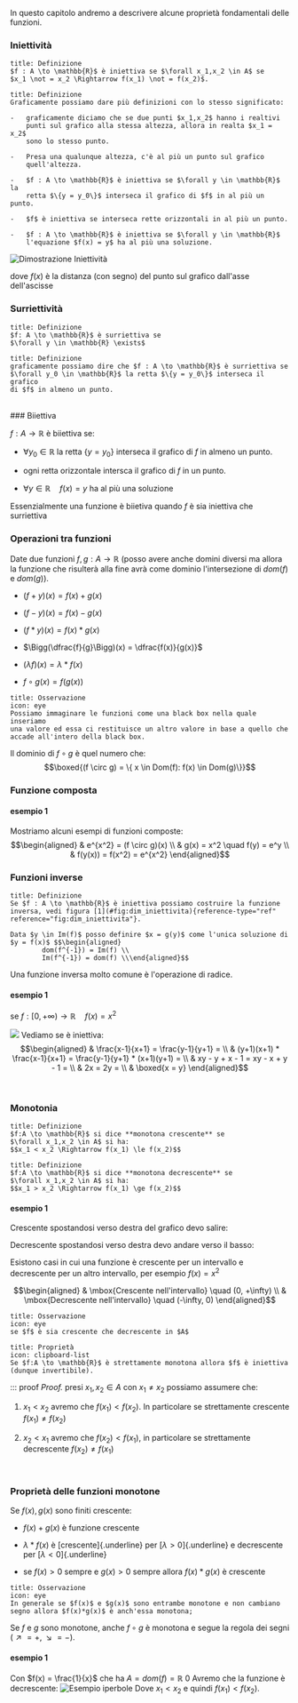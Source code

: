 In questo capitolo andremo a descrivere alcune proprietà fondamentali
delle funzioni.

### Iniettività

```ad-note
title: Definizione
$f : A \to \mathbb{R}$ è iniettiva se $\forall x_1,x_2 \in A$ se
$x_1 \not = x_2 \Rightarrow f(x_1) \not = f(x_2)$.

```

```ad-note
title: Definizione
Graficamente possiamo dare più definizioni con lo stesso significato:

-   graficamente diciamo che se due punti $x_1,x_2$ hanno i realtivi
    punti sul grafico alla stessa altezza, allora in realta $x_1 = x_2$
    sono lo stesso punto.

-   Presa una qualunque altezza, c'è al più un punto sul grafico
    quell'altezza.

-   $f : A \to \mathbb{R}$ è iniettiva se $\forall y \in \mathbb{R}$ la
    retta $\{y = y_0\}$ interseca il grafico di $f$ in al più un punto.

-   $f$ è iniettiva se interseca rette orizzontali in al più un punto.

-   $f : A \to \mathbb{R}$ è iniettiva se $\forall y \in \mathbb{R}$
    l'equazione $f(x) = y$ ha al più una soluzione.
```


![Dimostrazione Iniettività](dim_iniettivita.png)

dove $f(x)$ è la distanza (con segno) del punto sul grafico dall'asse
dell'ascisse

### Surriettività

```ad-note
title: Definizione
$f: A \to \mathbb{R}$ è surriettiva se
$\forall y \in \mathbb{R} \exists$
```

```ad-note
title: Definizione
graficamente possiamo dire che $f : A \to \mathbb{R}$ è surriettiva se
$\forall y_0 \in \mathbb{R}$ la retta $\{y = y_0\}$ interseca il grafico
di $f$ in almeno un punto.
```

<div style="page-break-after: always; visibility:hidden">\pagebreak</div>
### Biiettiva

$f : A \to \mathbb{R}$ è biiettiva se:

-   $\forall y_0 \in \mathbb{R}$ la retta $\{y = y_0\}$ interseca il
    grafico di $f$ in almeno un punto.

-   ogni retta orizzontale intersca il grafico di $f$ in un punto.

-   $\forall y \in \mathbb{R} \quad f(x) = y$ ha al più una soluzione

Essenzialmente una funzione è biietiva quando $f$ è sia
iniettiva che surriettiva

### Operazioni tra funzioni 
Date due funzioni $f,g : A \to \mathbb{R}$ (posso avere anche domini
diversi ma allora la funzione che risulterà alla fine avrà come dominio
l'intersezione di $dom(f)$ e $dom(g)$).

-   $(f + y)(x) = f(x) + g(x)$

-   $(f - y)(x) = f(x) - g(x)$

-   $(f * y)(x) = f(x) * g(x)$

-   $\Bigg(\dfrac{f}{g}\Bigg)(x) = \dfrac{f(x)}{g(x)}$

-   $(\lambda f)(x) = \lambda * f(x)$

-   $f \circ g (x) = f(g(x))$

```ad-note
title: Osservazione
icon: eye
Possiamo immaginare le funzioni come una black box nella quale inseriamo
una valore ed essa ci restituisce un altro valore in base a quello che
accade all'intero della black box.

```
Il dominio di $f \circ g$ è quel numero che:
$$\boxed{(f \circ g) = \{ x \in Dom(f): f(x) \in Dom(g)\}}$$

### Funzione composta

#### esempio 1
Mostriamo alcuni esempi di funzioni composte: $$\begin{aligned}
                & e^{x^2} = (f \circ g)(x) \\
                & g(x) = x^2 \quad f(y) = e^y \\
                & f(y(x)) = f(x^2) = e^{x^2}
        \end{aligned}$$

### Funzioni inverse 

```ad-note
title: Definizione
Se $f : A \to \mathbb{R}$ è iniettiva possiamo costruire la funzione
inversa, vedi figura [1](#fig:dim_iniettivita){reference-type="ref"
reference="fig:dim_iniettivita"}.

Data $y \in Im(f)$ posso definire $x = g(y)$ come l'unica soluzione di
$y = f(x)$ $$\begin{aligned}
        dom(f^{-1}) = Im(f) \\
        Im(f^{-1}) = dom(f) \\\end{aligned}$$
```

Una funzione inversa molto comune è l'operazione di radice.

#### esempio 1
se $f : [0, +\infty) \to \mathbb{R} \quad  f(x) = x^2$

![](es_funzione_inversa.png)
Vediamo se è iniettiva: $$\begin{aligned}
                & \frac{x-1}{x+1} = \frac{y-1}{y+1} =  \\
                & (y+1)(x+1) * \frac{x-1}{x+1} = \frac{y-1}{y+1} * (x+1)(y+1) = \\
                & xy - y + x - 1 = xy - x + y - 1 = \\
                & 2x = 2y = \\
                & \boxed{x = y}
        \end{aligned}$$
<div style="page-break-after: always; visibility:hidden">\pagebreak</div>

### Monotonia

```ad-note
title: Definizione
$f:A \to \mathbb{R}$ si dice **monotona crescente** se
$\forall x_1,x_2 \in A$ si ha:
$$x_1 < x_2 \Rightarrow f(x_1) \le f(x_2)$$

```

```ad-note
title: Definizione
$f:A \to \mathbb{R}$ si dice **monotona decrescente** se
$\forall x_1,x_2 \in A$ si ha:
$$x_1 > x_2 \Rightarrow f(x_1) \ge f(x_2)$$
```

#### esempio 1
Crescente spostandosi verso destra del grafico devo salire:


Decrescente spostandosi verso destra devo andare verso il basso:

Esistono casi in cui una funzione è crescente per un intervallo e
decrescente per un altro intervallo, per esempio $f(x) = x^2$

$$\begin{aligned}
               & \mbox{Crescente nell'intervallo} \quad (0, +\infty) \\
               & \mbox{Decrescente nell'intervallo} \quad (-\infty, 0)
       \end{aligned}$$

```ad-note
title: Osservazione
icon: eye
se $f$ è sia crescente che decrescente in $A$

```

```ad-note
title: Proprietà
icon: clipboard-list
Se $f:A \to \mathbb{R}$ è strettamente monotona allora $f$ è iniettiva
(dunque invertibile).

```

::: proof
*Proof.* presi $x_1,x_2 \in A$ con $x_1 \not = x_2$ possiamo assumere
che:

1.  $x_1 < x_2$ avremo che $f(x_1) < f(x_2)$. In particolare se
    strettamente crescente $f(x_1) \not = f(x_2)$

2.  $x_2 < x_1$ avremo che $f(x_2) < f(x_1)$, in particolare se
    strettamente decrescente $f(x_2) \not = f(x_1)$

<div style="page-break-after: always; visibility:hidden">\pagebreak</div>

### Proprietà delle funzioni monotone

Se $f(x),g(x)$ sono finiti crescente:

-   $f(x) + g(x)$ è funzione crescente

-   $\lambda * f(x)$ è [crescente]{.underline} per
    [$\lambda > 0$]{.underline} e decrescente per
    [$\lambda < 0$]{.underline}

-   se $f(x)>0$ sempre e $g(x)>0$ sempre allora $f(x)*g(x)$ è crescente


```ad-note
title: Osservazione
icon: eye
In generale se $f(x)$ e $g(x)$ sono entrambe monotone e non cambiano
segno allora $f(x)*g(x)$ è anch'essa monotona;
```

Se $f$ e $g$ sono monotone, anche $f \circ g$ è monotona e segue la
regola dei segni ($\nearrow =+, \searrow=-$).

#### esempio 1
Con $f(x) = \frac{1}{x}$ che ha $A = dom(f) = \mathbb{R} \ {0}$
Avremo che la funzione è decrescente:
![Esempio iperbole](monotonia_iperbole.png)
Dove $x_1 < x_2$ e quindi $f(x_1) < f(x_2)$.

